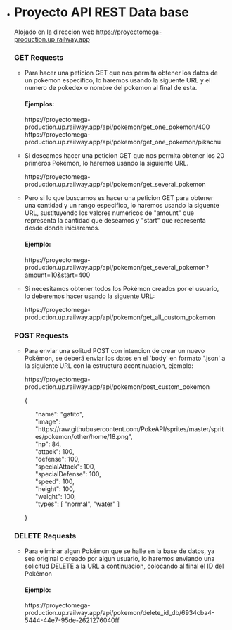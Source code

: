  - <h1> Proyecto API REST Data base </h1>

   Alojado en la direccion web  https://proyectomega-production.up.railway.app
	<h3>GET Requests</h3>
		<ul>
			<li>
				<p>
					Para hacer una peticion GET que nos permita obtener los datos de un pokemon especifico,
					lo haremos usando la siguente URL y el numero de pokedex o nombre del pokemon al final de esta.
				</p>
				<h4>Ejemplos:</h4>
				https://proyectomega-production.up.railway.app/api/pokemon/get_one_pokemon/400
				</br>
				https://proyectomega-production.up.railway.app/api/pokemon/get_one_pokemon/pikachu
			</li>
		</ul>
		<ul>
			<li>
				<p>
					Si deseamos hacer una peticion GET que nos permita obtener los 20 primeros 
					Pokémon, lo haremos usando la siguiente URL.
				</p>
				https://proyectomega-production.up.railway.app/api/pokemon/get_several_pokemon
			</li>
		</ul>
		<ul>
			<li>
				<p>
					Pero si lo que buscamos es hacer una peticion GET para obtener una cantidad y un rango
					especifico, lo haremos usando la siguente URL, sustituyendo los valores numericos
					de "amount" que representa la cantidad que deseamos y "start" que representa desde donde 
					iniciaremos.
				</p>
				<h4>Ejemplo:</h4>
				https://proyectomega-production.up.railway.app/api/pokemon/get_several_pokemon?amount=10&start=400
			</li>
		</ul>
		<ul>
			<li>
				<p>
					Si necesitamos obtener todos los Pokémon creados por el usuario, lo deberemos hacer usando
					la siguente URL:
				</p>
				https://proyectomega-production.up.railway.app/api/pokemon/get_all_custom_pokemon
			</li>
		</ul>
  
	<h3>POST Requests</h3>
	<ul>
		<li>
			<p>
				Para enviar una solitud POST con intencion de crear un nuevo Pokémon, se deberá enviar los datos
				en el 'body' en formato '.json' a la siguiente URL con la estructura acontinuacion, ejemplo:
			</p>
			https://proyectomega-production.up.railway.app/api/pokemon/post_custom_pokemon
			<p>{</p>
			<ol>"name": "gatito",</ol>
			<ol>"image": "https://raw.githubusercontent.com/PokeAPI/sprites/master/sprites/pokemon/other/home/18.png",</ol>
			<ol>"hp": 84,</ol>
			<ol>"attack": 100,</ol>
			<ol>"defense": 100,</ol>
			<ol>"specialAttack": 100,</ol>
			<ol>"specialDefense": 100,</ol>
			<ol>"speed": 100,</ol>
			<ol>"height": 100,</ol>
			<ol>"weight": 100,</ol>
			<ol>"types": [ "normal", "water" ]</ol>
			<p>}</p>
		</li>
	</ul>



	<h3>DELETE Requests</h3>
	<ul>
		<li>
			<p>
				Para eliminar algun Pokémon que se halle en la base de datos, ya sea original o 
				creado por algun usuario, lo haremos enviando una solicitud DELETE a la URL a 
				continuacion, colocando al final el ID del Pokémon
			</p>
			<h4>Ejemplo:</h4>
			https://proyectomega-production.up.railway.app/api/pokemon/delete_id_db/6934cba4-5444-44e7-95de-2621276040ff
	</li>
</ul>

